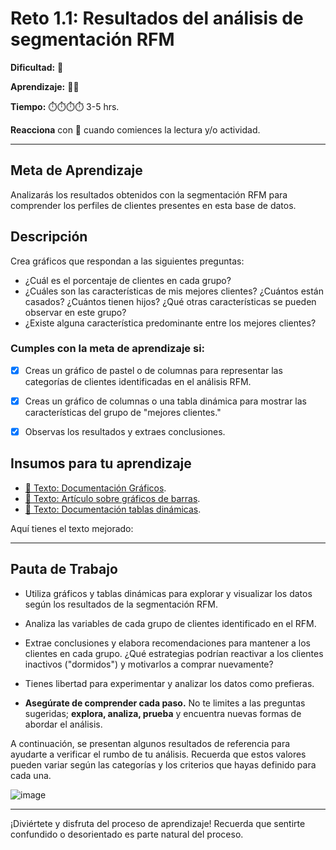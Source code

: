 # Reto 1.1: Resultados del análisis de segmentación RFM

**Dificultad:** 🌻 

**Aprendizaje:** 🍯🍯 

**Tiempo:** ⏱️️⏱️️⏱️️⏱️️ 3-5 hrs.

**Reacciona** con 👀 cuando comiences la lectura y/o actividad.

---


## Meta de Aprendizaje

Analizarás los resultados obtenidos con la segmentación RFM para comprender los perfiles de clientes presentes en esta base de datos.

## Descripción

Crea gráficos que respondan a las siguientes preguntas:

- ¿Cuál es el porcentaje de clientes en cada grupo?
- ¿Cuáles son las características de mis mejores clientes? ¿Cuántos están casados? ¿Cuántos tienen hijos? ¿Qué otras características se pueden observar en este grupo?
- ¿Existe alguna característica predominante entre los mejores clientes?


### Cumples con la meta de aprendizaje si:

- [x] Creas un gráfico de pastel o de columnas para representar las categorías de clientes identificadas en el análisis RFM.
- [x] Creas un gráfico de columnas o una tabla dinámica para mostrar las características del grupo de "mejores clientes."
- [x] Observas los resultados y extraes conclusiones.


## Insumos para tu aprendizaje

- [📄 Texto: Documentación Gráficos](https://support.google.com/docs/answer/63824?hl=es&co=GENIE.Platform%3DDesktop).
- [📄 Texto: Artículo sobre gráficos de barras](https://tipshojasdecalculo.com/grafico-de-barras-en-google-sheets/).
- [📄 Texto: Documentación tablas dinámicas](https://support.google.com/docs/answer/1272900?sjid=13953989927308243057-EU).

Aquí tienes el texto mejorado:

---

## Pauta de Trabajo

- Utiliza gráficos y tablas dinámicas para explorar y visualizar los datos según los resultados de la segmentación RFM.
- Analiza las variables de cada grupo de clientes identificado en el RFM.
- Extrae conclusiones y elabora recomendaciones para mantener a los clientes en cada grupo. ¿Qué estrategias podrían reactivar a los clientes inactivos ("dormidos") y motivarlos a comprar nuevamente?

- Tienes libertad para experimentar y analizar los datos como prefieras.

- **Asegúrate de comprender cada paso.** No te limites a las preguntas sugeridas; **explora, analiza, prueba** y encuentra nuevas formas de abordar el análisis.

A continuación, se presentan algunos resultados de referencia para ayudarte a verificar el rumbo de tu análisis. Recuerda que estos valores pueden variar según las categorías y los criterios que hayas definido para cada una.

![image](https://raw.githubusercontent.com/Laboratoria/digitaljumpstart-curriculum/main/DAT/00_assets/ejemplo_solucion_piechartm.png)


---

¡Diviértete y disfruta del proceso de aprendizaje! Recuerda que sentirte confundido o desorientado es parte natural del proceso.
